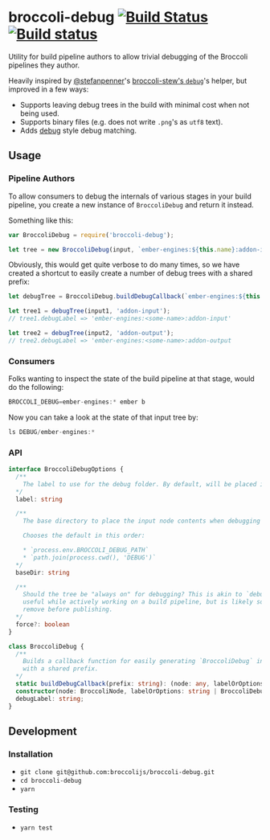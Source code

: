 # broccoli-debug [![Build Status](https://travis-ci.org/broccolijs/broccoli-debug.svg?branch=master)](https://travis-ci.org/broccolijs/broccoli-debug) [![Build status](https://ci.appveyor.com/api/projects/status/u6tkot7ru19wntxr/branch/master?svg=true)](https://ci.appveyor.com/project/embercli/broccoli-debug/branch/master)


Utility for build pipeline authors to allow trivial debugging of the Broccoli
pipelines they author.

Heavily inspired by [@stefanpenner](https://github.com/stefanpenner)'s
[broccoli-stew's `debug`](https://github.com/stefanpenner/broccoli-stew/blob/v1.4.2/lib/debug.js)'s helper,
but improved in a few ways:

* Supports leaving debug trees in the build with minimal cost when not being used.
* Supports binary files (e.g. does not write `.png`'s as `utf8` text).
* Adds [debug](https://github.com/visionmedia/debug) style debug matching.

## Usage

### Pipeline Authors

To allow consumers to debug the internals of various stages in your build pipeline,
you create a new instance of `BroccoliDebug` and return it instead.

Something like this:

```js
var BroccoliDebug = require('broccoli-debug');

let tree = new BroccoliDebug(input, `ember-engines:${this.name}:addon-input`);
```

Obviously, this would get quite verbose to do many times, so we have created a shortcut
to easily create a number of debug trees with a shared prefix:

```js
let debugTree = BroccoliDebug.buildDebugCallback(`ember-engines:${this.name}`);

let tree1 = debugTree(input1, 'addon-input');
// tree1.debugLabel => 'ember-engines:<some-name>:addon-input'

let tree2 = debugTree(input2, 'addon-output');
// tree2.debugLabel => 'ember-engines:<some-name>:addon-output
```

### Consumers

Folks wanting to inspect the state of the build pipeline at that stage, would do the following:

```js
BROCCOLI_DEBUG=ember-engines:* ember b
```

Now you can take a look at the state of that input tree by:

```js
ls DEBUG/ember-engines:*
```

### API

```ts
interface BroccoliDebugOptions {
  /**
    The label to use for the debug folder. By default, will be placed in `DEBUG/*`.
  */
  label: string

  /**
    The base directory to place the input node contents when debugging is enabled.

    Chooses the default in this order:

    * `process.env.BROCCOLI_DEBUG_PATH`
    * `path.join(process.cwd(), 'DEBUG')`
  */
  baseDir: string

  /**
    Should the tree be "always on" for debugging? This is akin to `debugger`, its very
    useful while actively working on a build pipeline, but is likely something you would
    remove before publishing.
  */
  force?: boolean
}

class BroccoliDebug {
  /**
    Builds a callback function for easily generating `BroccoliDebug` instances
    with a shared prefix.
  */
  static buildDebugCallback(prefix: string): (node: any, labelOrOptions: string | BroccoliDebugOptions) => BroccoliNode
  constructor(node: BroccoliNode, labelOrOptions: string | BroccoliDebugOptions);
  debugLabel: string;
}
```

## Development

### Installation

* `git clone git@github.com:broccolijs/broccoli-debug.git`
* `cd broccoli-debug`
* `yarn`

### Testing

* `yarn test`
